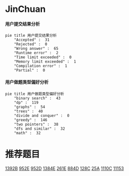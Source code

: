 # JinChuan

<!-- tabs:start -->



#### **用户提交结果分析**

```mermaid
pie title 用户提交结果分析
    "Accepted" :  31
    "Rejected" :  0
    "Wrong answer" :  65
    "Runtime error" :  2
    "Time limit exceeded" :  0
    "Memory limit exceeded" :  1
    "Compilation error" :  1
    "Partial" :  0
```

#### **用户做题类型偏好分析**

```mermaid
pie title 用户做题类型偏好分析
    "binary search" :  43
    "dp" :  119
    "graphs" :  54
    "trees" :  40
    "divide and conquer" :  0
    "greedy" :  146
    "two pointers" :  38
    "dfs and similar" :  32
    "math" :  32
```



<!-- tabs:end -->
# 推荐题目
[1392B](https://codeforces.com/contest/1392/problem/B)
[952E](https://codeforces.com/contest/952/problem/E)
[952D](https://codeforces.com/contest/952/problem/D)
[1384E](https://codeforces.com/contest/1384/problem/E)
[261E](https://codeforces.com/contest/261/problem/E)
[884D](https://codeforces.com/contest/884/problem/D)
[128C](https://codeforces.com/contest/128/problem/C)
[25A](https://codeforces.com/contest/25/problem/A)
[1110C](https://codeforces.com/contest/1110/problem/C)
[11153](https://codeforces.com/contest/1115/problem/3)
